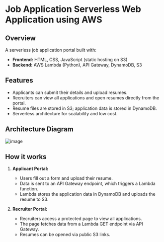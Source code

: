 # Job Application Serverless Web Application using AWS

## Overview

A serverless job application portal built with:
- **Frontend:** HTML, CSS, JavaScript (static hosting on S3)
- **Backend:** AWS Lambda (Python), API Gateway, DynamoDB, S3

## Features

- Applicants can submit their details and upload resumes.
- Recruiters can view all applications and open resumes directly from the portal.
- Resume files are stored in S3; application data is stored in DynamoDB.
- Serverless architecture for scalability and low cost.

## Architecture Diagram
![image](https://github.com/user-attachments/assets/2d2e3f78-182c-4281-bcc7-dad027eebdf6)


## How it works

1. **Applicant Portal:**  
   - Users fill out a form and upload their resume.
   - Data is sent to an API Gateway endpoint, which triggers a Lambda function.
   - Lambda stores the application data in DynamoDB and uploads the resume to S3.

2. **Recruiter Portal:**  
   - Recruiters access a protected page to view all applications.
   - The page fetches data from a Lambda GET endpoint via API Gateway.
   - Resumes can be opened via public S3 links.

